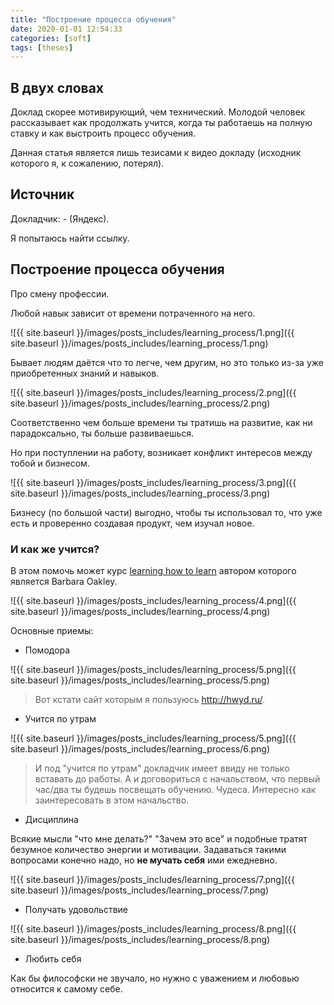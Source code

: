 ```yaml
---
title: "Построение процесса обучения"
date: 2020-01-01 12:54:33
categories: [soft]
tags: [theses]
---
```


## В двух словах

Доклад скорее мотивирующий, чем технический.
Молодой человек рассказывает как продолжать учится, когда ты работаешь на полную ставку и как выстроить процесс обучения.

Данная статья является лишь тезисами к видео докладу (исходник которого я, к сожалению, потерял).

## Источник

Докладчик: - (Яндекс).

Я попытаюсь найти ссылку.

## Построение процесса обучения

Про смену профессии.

Любой навык зависит от времени потраченного на него.

![{{ site.baseurl }}/images/posts_includes/learning_process/1.png]({{ site.baseurl }}/images/posts_includes/learning_process/1.png)

Бывает людям даётся что то легче, чем другим, но это только из-за уже приобретенных знаний и навыков.

![{{ site.baseurl }}/images/posts_includes/learning_process/2.png]({{ site.baseurl }}/images/posts_includes/learning_process/2.png)

Соответственно чем больше времени ты тратишь на развитие, как ни парадоксально, ты больше развиваешься.

Но при поступлении на работу, возникает конфликт интересов между тобой и бизнесом.

![{{ site.baseurl }}/images/posts_includes/learning_process/3.png]({{ site.baseurl }}/images/posts_includes/learning_process/3.png)

Бизнесу (по большой части) выгодно, чтобы ты использовал то, что уже есть и проверенно создавая продукт, чем изучал новое.

### И как же учится?

В этом помочь может курс [learning how to learn](https://www.coursera.org/learn/learning-how-to-learn) автором которого является Barbara Oakley.

![{{ site.baseurl }}/images/posts_includes/learning_process/4.png]({{ site.baseurl }}/images/posts_includes/learning_process/4.png)

Основные приемы:

- Помодора

![{{ site.baseurl }}/images/posts_includes/learning_process/5.png]({{ site.baseurl }}/images/posts_includes/learning_process/5.png)

> Вот кстати сайт которым я пользуюсь http://hwyd.ru/.

- Учится по утрам

![{{ site.baseurl }}/images/posts_includes/learning_process/5.png]({{ site.baseurl }}/images/posts_includes/learning_process/6.png)

> И под "учится по утрам" докладчик имеет ввиду не только вставать до работы. А и договориться с начальством, что первый час/два ты будешь посвещать обучению. Чудеса. Интересно как заинтересовать в этом начальство.

- Дисциплина

Всякие мысли "что мне делать?" "Зачем это все" и подобные тратят безумное количество энергии и мотивации. Задаваться такими вопросами конечно надо, но **не мучать себя** ими ежедневно.

![{{ site.baseurl }}/images/posts_includes/learning_process/7.png]({{ site.baseurl }}/images/posts_includes/learning_process/7.png)


- Получать удовольствие

![{{ site.baseurl }}/images/posts_includes/learning_process/8.png]({{ site.baseurl }}/images/posts_includes/learning_process/8.png)

- Любить себя

Как бы философски не звучало, но нужно с уважением и любовью относится к самому себе.
